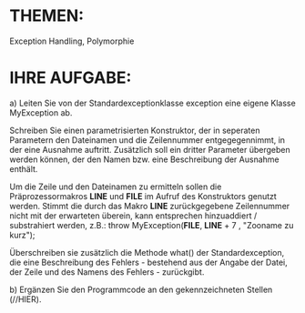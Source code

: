 # THEMEN:
Exception Handling, Polymorphie

# IHRE AUFGABE:
a) Leiten Sie von der Standardexceptionklasse exception eine eigene Klasse MyException ab.

Schreiben Sie einen parametrisierten Konstruktor, der in seperaten Parametern den Dateinamen und die Zeilennummer entgegegennimmt, in der eine Ausnahme auftritt. Zusätzlich soll ein dritter Parameter übergeben werden können, der den Namen bzw. eine Beschreibung der Ausnahme enthält.

Um die Zeile und den Dateinamen zu ermitteln sollen die Präprozessormakros __LINE__ und __FILE__ im Aufruf des Konstruktors genutzt werden. Stimmt die durch das Makro __LINE__ zurückgegebene Zeilennummer nicht mit der erwarteten überein, kann entsprechen hinzuaddiert / substrahiert werden, z.B.: throw MyException(__FILE__, __LINE__ + 7 , "Zooname zu kurz");

Überschreiben sie zusätzlich die Methode what() der Standardexception, die eine Beschreibung des Fehlers - bestehend aus der Angabe der Datei, der Zeile und des Namens des Fehlers - zurückgibt.

b) Ergänzen Sie den Programmcode an den gekennzeichneten Stellen (//HIER).
